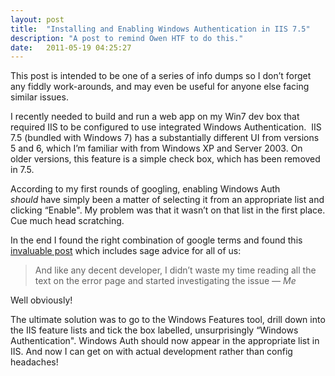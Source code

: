 ```yaml
---
layout: post
title:  "Installing and Enabling Windows Authentication in IIS 7.5"
description: "A post to remind Owen HTF to do this."
date:   2011-05-19 04:25:27
---
```

This post is intended to be one of a series of info dumps so I don&#8217;t forget any fiddly work-arounds, and may even be useful for anyone else facing similar issues.

I recently needed to build and run a web app on my Win7 dev box that required IIS to be configured to use integrated Windows Authentication.  IIS 7.5 (bundled with Windows 7) has a substantially different UI from versions 5 and 6, which I&#8217;m familiar with from Windows XP and Server 2003. On older versions, this feature is a simple check box, which has been removed in 7.5.  
<!-- more -->

According to my first rounds of googling, enabling Windows Auth <em>should</em> have simply been a matter of selecting it from an appropriate list and clicking &#8220;Enable". My problem was that it wasn&#8217;t on that list in the first place.
Cue much head scratching.

In the end I found the right combination of google terms and found this <a href="http://blog.hoegaerden.be/2010/02/14/iis-7-5-and-windows-authentication/">invaluable post</a> which includes sage advice for all of us:

>And like any decent developer, I didn’t waste my time reading all the text on the error page and started investigating the issue
> <cite>&mdash; Me</cite>

Well obviously!

The ultimate solution was to go to the Windows Features tool, drill down into the IIS feature lists and tick the box labelled, unsurprisingly &#8220;Windows Authentication". Windows Auth should now appear in the appropriate list in IIS.
And now I can get on with actual development rather than config headaches!